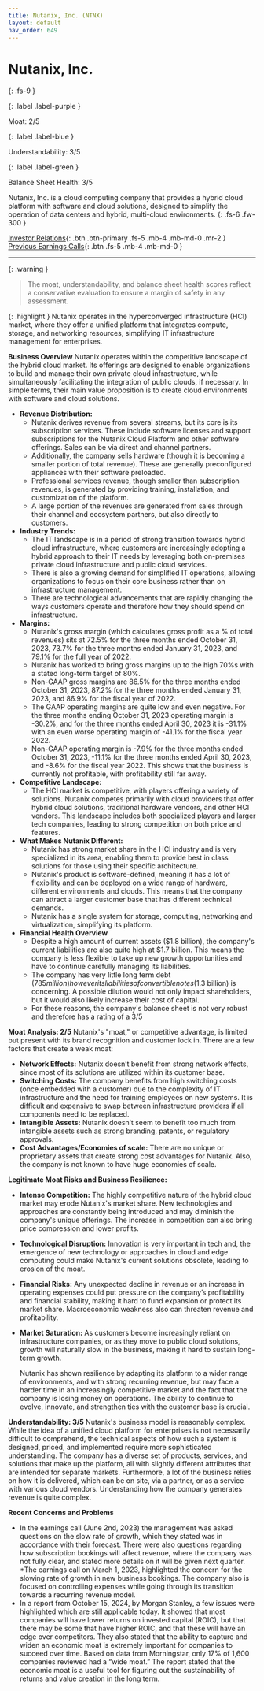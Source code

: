```yaml
---
title: Nutanix, Inc. (NTNX)
layout: default
nav_order: 649
---
```


# Nutanix, Inc.
{: .fs-9 }

{: .label .label-purple }

Moat: 2/5

{: .label .label-blue }

Understandability: 3/5

{: .label .label-green }

Balance Sheet Health: 3/5

Nutanix, Inc. is a cloud computing company that provides a hybrid cloud platform with software and cloud solutions, designed to simplify the operation of data centers and hybrid, multi-cloud environments.
{: .fs-6 .fw-300 }

[Investor Relations](https://www.google.com/search?q=NTNX+investor+relations){: .btn .btn-primary .fs-5 .mb-4 .mb-md-0 .mr-2 }
[Previous Earnings Calls](https://discountingcashflows.com/company/NTNX/transcripts/){: .btn .fs-5 .mb-4 .mb-md-0 }

---

{: .warning }
>The moat, understandability, and balance sheet health scores reflect a conservative evaluation to ensure a margin of safety in any assessment.



{: .highlight }
Nutanix operates in the hyperconverged infrastructure (HCI) market, where they offer a unified platform that integrates compute, storage, and networking resources, simplifying IT infrastructure management for enterprises.

**Business Overview**
Nutanix operates within the competitive landscape of the hybrid cloud market. Its offerings are designed to enable organizations to build and manage their own private cloud infrastructure, while simultaneously facilitating the integration of public clouds, if necessary. In simple terms, their main value proposition is to create cloud environments with software and cloud solutions.

*   **Revenue Distribution:**
    *   Nutanix derives revenue from several streams, but its core is its subscription services. These include software licenses and support subscriptions for the Nutanix Cloud Platform and other software offerings. Sales can be via direct and channel partners.
    *   Additionally, the company sells hardware (though it is becoming a smaller portion of total revenue). These are generally preconfigured appliances with their software preloaded.
    *   Professional services revenue, though smaller than subscription revenues, is generated by providing training, installation, and customization of the platform.
    *   A large portion of the revenues are generated from sales through their channel and ecosystem partners, but also directly to customers.
*   **Industry Trends:**
    *   The IT landscape is in a period of strong transition towards hybrid cloud infrastructure, where customers are increasingly adopting a hybrid approach to their IT needs by leveraging both on-premises private cloud infrastructure and public cloud services.
    *   There is also a growing demand for simplified IT operations, allowing organizations to focus on their core business rather than on infrastructure management.
    *   There are technological advancements that are rapidly changing the ways customers operate and therefore how they should spend on infrastructure.
*  **Margins:**
    *  Nutanix's gross margin (which calculates gross profit as a % of total revenues) sits at 72.5% for the three months ended October 31, 2023, 73.7% for the three months ended January 31, 2023, and 79.1% for the full year of 2022. 
    *  Nutanix has worked to bring gross margins up to the high 70%s with a stated long-term target of 80%.
    *  Non-GAAP gross margins are 86.5% for the three months ended October 31, 2023, 87.2% for the three months ended January 31, 2023, and 86.9% for the fiscal year of 2022.
   *  The GAAP operating margins are quite low and even negative. For the three months ending October 31, 2023 operating margin is -30.2%, and for the three months ended April 30, 2023 it is -31.1% with an even worse operating margin of -41.1% for the fiscal year 2022. 
   * Non-GAAP operating margin is -7.9% for the three months ended October 31, 2023, -11.1% for the three months ended April 30, 2023, and -8.6% for the fiscal year 2022. This shows that the business is currently not profitable, with profitability still far away.
*   **Competitive Landscape:**
    *   The HCI market is competitive, with players offering a variety of solutions. Nutanix competes primarily with cloud providers that offer hybrid cloud solutions, traditional hardware vendors, and other HCI vendors. This landscape includes both specialized players and larger tech companies, leading to strong competition on both price and features.
*  **What Makes Nutanix Different:**
    * Nutanix has strong market share in the HCI industry and is very specialized in its area, enabling them to provide best in class solutions for those using their specific architecture.
    *  Nutanix's product is software-defined, meaning it has a lot of flexibility and can be deployed on a wide range of hardware, different environments and clouds. This means that the company can attract a larger customer base that has different technical demands.
    * Nutanix has a single system for storage, computing, networking and virtualization, simplifying its platform.
*  **Financial Health Overview**
    * Despite a high amount of current assets ($1.8 billion), the company's current liabilities are also quite high at $1.7 billion. This means the company is less flexible to take up new growth opportunities and have to continue carefully managing its liabilities.
    * The company has very little long term debt ($785 million) however its liabilities of convertible notes ($1.3 billion) is concerning. A possible dilution would not only impact shareholders, but it would also likely increase their cost of capital.
    * For these reasons, the company's balance sheet is not very robust and therefore has a rating of a 3/5
     
    

**Moat Analysis: 2/5**
Nutanix's "moat," or competitive advantage, is limited but present with its brand recognition and customer lock in. There are a few factors that create a weak moat:

*   **Network Effects:** Nutanix doesn’t benefit from strong network effects, since most of its solutions are utilized within its customer base.
*   **Switching Costs:** The company benefits from high switching costs (once embedded with a customer) due to the complexity of IT infrastructure and the need for training employees on new systems. It is difficult and expensive to swap between infrastructure providers if all components need to be replaced.
*   **Intangible Assets:** Nutanix doesn’t seem to benefit too much from intangible assets such as strong branding, patents, or regulatory approvals.
*    **Cost Advantages/Economies of scale:**  There are no unique or proprietary assets that create strong cost advantages for Nutanix. Also, the company is not known to have huge economies of scale.


**Legitimate Moat Risks and Business Resilience:**
*   **Intense Competition:** The highly competitive nature of the hybrid cloud market may erode Nutanix's market share. New technologies and approaches are constantly being introduced and may diminish the company's unique offerings. The increase in competition can also bring price compression and lower profits.
*  **Technological Disruption:** Innovation is very important in tech and, the emergence of new technology or approaches in cloud and edge computing could make Nutanix's current solutions obsolete, leading to erosion of the moat.
*   **Financial Risks:** Any unexpected decline in revenue or an increase in operating expenses could put pressure on the company’s profitability and financial stability, making it hard to fund expansion or protect its market share. Macroeconomic weakness also can threaten revenue and profitability.
*  **Market Saturation:** As customers become increasingly reliant on infrastructure companies, or as they move to public cloud solutions, growth will naturally slow in the business, making it hard to sustain long-term growth.
   
    Nutanix has shown resilience by adapting its platform to a wider range of environments, and with strong recurring revenue, but may face a harder time in an increasingly competitive market and the fact that the company is losing money on operations. The ability to continue to evolve, innovate, and strengthen ties with the customer base is crucial.

**Understandability: 3/5**
Nutanix's business model is reasonably complex. While the idea of a unified cloud platform for enterprises is not necessarily difficult to comprehend, the technical aspects of how such a system is designed, priced, and implemented require more sophisticated understanding. The company has a diverse set of products, services, and solutions that make up the platform, all with slightly different attributes that are intended for separate markets. Furthermore, a lot of the business relies on how it is delivered, which can be on site, via a partner, or as a service with various cloud vendors. Understanding how the company generates revenue is quite complex.

**Recent Concerns and Problems**
* In the earnings call (June 2nd, 2023) the management was asked questions on the slow rate of growth, which they stated was in accordance with their forecast. There were also questions regarding how subscription bookings will affect revenue, where the company was not fully clear, and stated more details on it will be given next quarter.
 *The earnings call on March 1, 2023, highlighted the concern for the slowing rate of growth in new business bookings. The company also is focused on controlling expenses while going through its transition towards a recurring revenue model.
*  In a report from October 15, 2024, by Morgan Stanley, a few issues were highlighted which are still applicable today. It showed that most companies will have lower returns on invested capital (ROIC), but that there may be some that have higher ROIC, and that these will have an edge over competitors. They also stated that the ability to capture and widen an economic moat is extremely important for companies to succeed over time. Based on data from Morningstar, only 17% of 1,600 companies reviewed had a “wide moat.” The report stated that the economic moat is a useful tool for figuring out the sustainability of returns and value creation in the long term.